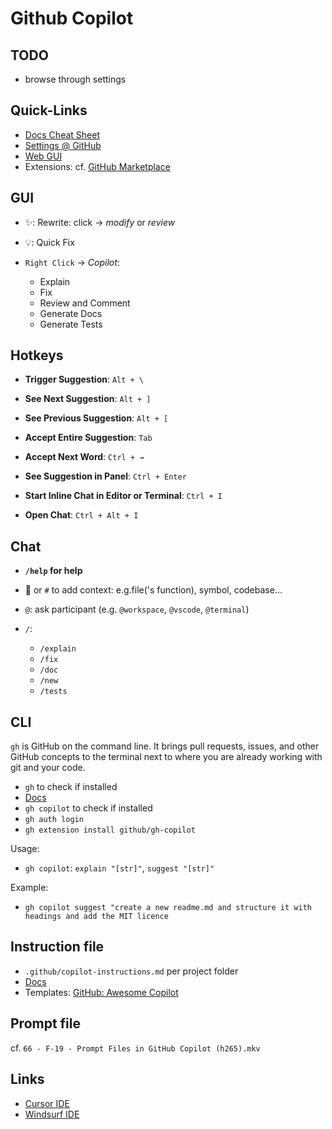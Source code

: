 # Github Copilot

## TODO

- browse through settings

## Quick-Links

- [Docs Cheat Sheet](https://code.visualstudio.com/docs/copilot/reference/copilot-vscode-features)
- [Settings @ GitHub](https://github.com/settings/copilot/)
- [Web GUI](https://github.com/copilot)
- Extensions: cf. [GitHub Marketplace](https://github.com/marketplace)

## GUI

- ✨: Rewrite: click -> _modify_ or _review_
- 💡: Quick Fix

- `Right Click` -> _Copilot_:
  - Explain
  - Fix
  - Review and Comment
  - Generate Docs
  - Generate Tests

## Hotkeys

- **Trigger Suggestion**: `Alt + \`
- **See Next Suggestion**: `Alt + ]`
- **See Previous Suggestion**: `Alt + [`
- **Accept Entire Suggestion**: `Tab`
- **Accept Next Word**: `Ctrl + →`
- **See Suggestion in Panel**: `Ctrl + Enter`

- **Start Inline Chat in Editor or Terminal**: `Ctrl + I`
- **Open Chat**: `Ctrl + Alt + I`

## Chat

- **`/help` for help**
- 📎 or `#` to add context: e.g.file('s function), symbol, codebase...
- `@`: ask participant (e.g. `@workspace`, `@vscode`, `@terminal`)

- `/`:
  - `/explain`
  - `/fix`
  - `/doc`
  - `/new`
  - `/tests`

## CLI

`gh` is GitHub on the command line. It brings pull requests, issues, and other GitHub concepts to the terminal next to where you are already working with git and your code.

- `gh` to check if installed
- [Docs](https://github.com/cli/cli)
- `gh copilot` to check if installed
- `gh auth login`
- `gh extension install github/gh-copilot`

Usage:

- `gh copilot`: `explain "[str]"`, `suggest "[str]"`

Example:

- `gh copilot suggest "create a new readme.md and structure it with headings and add the MIT licence`

## Instruction file

- `.github/copilot-instructions.md` per project folder
- [Docs](https://code.visualstudio.com/docs/copilot/copilot-customization)
- Templates: [GitHub: Awesome Copilot](https://github.com/github/awesome-copilot)

## Prompt file

cf. `66 - F-19 - Prompt Files in GitHub Copilot (h265).mkv`

## Links

- [Cursor IDE](https://cursor.com)
- [Windsurf IDE](https://windsurf.com/)
